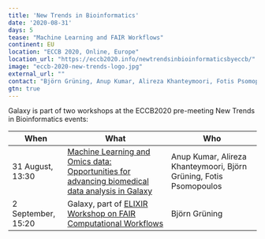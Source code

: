 ```yaml
---
title: 'New Trends in Bioinformatics'
date: '2020-08-31'
days: 5
tease: "Machine Learning and FAIR Workflows"
continent: EU
location: "ECCB 2020, Online, Europe"
location_url: "https://eccb2020.info/newtrendsinbioinformaticsbyeccb/"
image: "eccb-2020-new-trends-logo.jpg"
external_url: ""
contact: "Björn Grüning, Anup Kumar, Alireza Khanteymoori, Fotis Psomopoulos"
gtn: true
---
```


Galaxy is part of two workshops at the ECCB2020 pre-meeting New Trends in Bioinformatics events:

| When | What | Who |
| ---- | ---- | ---- |
| 31 August, 13:30 | [Machine Learning and Omics data: Opportunities for advancing biomedical data analysis in Galaxy](https://eccb2020.info/ntbt01-machine-learning-and-omics-data-opportunities-for-advancing-biomedical-data-analysis-in-galaxy/) | Anup Kumar, Alireza Khanteymoori, Björn Grüning, Fotis Psomopoulos |
| 2 September, 15:20 | Galaxy, part of [ELIXIR Workshop on FAIR Computational Workflows](https://eccb2020.info/ntbew01-workshop-on-fair-computational-workflows/) | Björn Grüning |
